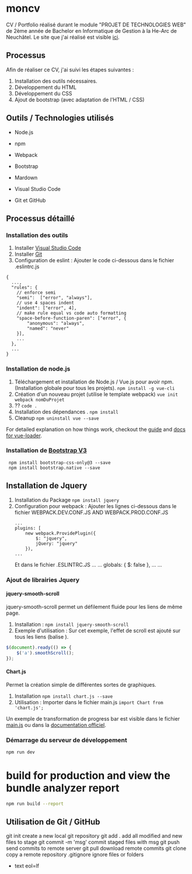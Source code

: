 # moncv
CV / Portfolio réalisé durant le module "PROJET DE TECHNOLOGIES WEB" de 2ème année de Bachelor en Informatique de Gestion à la He-Arc de Neuchâtel.
Le site que j'ai réalisé est visible [ici](https://heg-web.github.io/moncv-CismE97/).
## Processus
Afin de réaliser ce CV, j'ai suivi les étapes suivantes : 

1. Installation des outils nécessaires. 
2. Développement du HTML
3. Développement du CSS
4. Ajout de bootstrap (avec adaptation de l'HTML / CSS)

## Outils / Technologies utilisés

- Node.js
- npm
- Webpack

- Bootstrap
- Mardown

- Visual Studio Code
- Git et GitHub

## Processus détaillé
### Installation des outils
1. Installer [Visual Studio Code](https://code.visualstudio.com/Download)
2. Installer [Git](https://git-scm.com/downloads)
3. Configuration de eslint : Ajouter le code ci-dessous dans le fichier .eslintrc.js
```
{
  ...,
  "rules": {
    // enforce semi
    "semi":  ["error", "always"],
    // use 4 spaces indent
    "indent": ["error", 4],
    // make rule equal vs code auto formatting
    "space-before-function-paren": ["error", {
        "anonymous": "always",
        "named": "never"
    }],
    ...
  },
  ...
}
```

### Installation de node.js
1. Téléchargement et installation de Node.js / Vue.js pour avoir npm. (Installation globale pour tous les projets). ``` npm install -g vue-cli ```
2. Création d'un nouveau projet (utilise le template webpack) ``` vue init webpack nomDuProjet ```
3. ??  ``` code . ```
4. Installation des dépendances . ``` npm install ```
4. Cleanup ``` npm uninstall vue --save ```

For detailed explanation on how things work, checkout the [guide](http://vuejs-templates.github.io/webpack/) and [docs for vue-loader](http://vuejs.github.io/vue-loader).

### Installation de  [Bootstrap V3](https://getbootstrap.com/docs/3.3/)
```
 npm install bootstrap-css-only@3 --save
 npm install bootstrap.native --save
```

## Installation de Jquery
1. Installation du Package ```npm install jquery```
2. Configuration pour webpack : 
    Ajouter les lignes ci-dessous dans le fichier WEBPACK.DEV.CONF.JS AND WEBPACK.PROD.CONF.JS
    ```
    ...
    plugins: [
        new webpack.ProvidePlugin({
            $: "jquery",
            jQuery: "jquery"
        }),
    ...
    ```
    Et dans le fichier .ESLINTRC.JS
    ...
    ...
    globals: {
        $: false
    },
    ...
    ...

### Ajout de librairies Jquery
#### jquery-smooth-scroll
jquery-smooth-scroll permet un défilement fluide pour les liens de même page.
1. Installation : ```npm install jquery-smooth-scroll```
2. Exemple d'utilisation : Sur cet exemple, l'effet de scroll est ajouté sur tous les liens (balise <a>).
```javascript
$(document).ready(() => {
    $('a').smoothScroll();
});
``` 
#### Chart.js
Permet la création simple de différentes sortes de graphiques.
1. Installation  ```npm install chart.js --save```
2. Utilisation : Importer dans le fichier main.js  ```import Chart from 'chart.js';```

Un exemple de transformation de progress bar est visible dans le fichier [main.js](https://github.com/heg-web/moncv-CismE97/blob/master/src/main.js) ou dans la [documentation officiel](http://www.chartjs.org/). 

### Démarrage du serveur de développement
``` bash
npm run dev
```


# build for production and view the bundle analyzer report
``` bash
npm run build --report
```

## Utilisation de Git / GitHub
git init create a new local git repository
git add . add all modified and new files to stage
git commit -m 'msg' commit staged files with msg
git push send commits to remote server
git pull download remote commits
git clone copy a remote repository
.gitignore ignore files or folders


* text eol=lf


